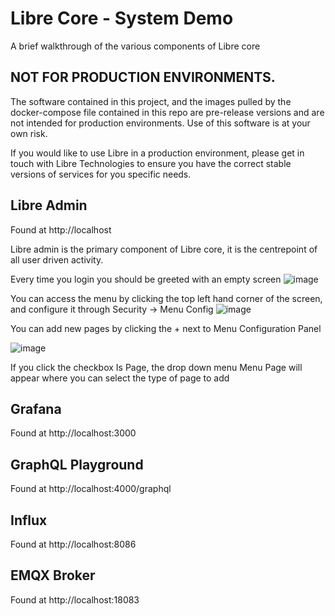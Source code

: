 # Libre Core - System Demo
A brief walkthrough of the various components of Libre core

## NOT FOR PRODUCTION ENVIRONMENTS. 
The software contained in this project, and the images pulled by the docker-compose file contained in this repo are pre-release versions and are not intended for production environments. Use of this software is at your own risk.

If you would like to use Libre in a production environment, please get in touch with Libre Technologies to ensure you have the correct stable versions of services for you specific needs.

## Libre Admin
Found at http://localhost

Libre admin is the primary component of Libre core, it is the centrepoint of all user driven activity.

Every time you login you should be greeted with an empty screen
![image](https://user-images.githubusercontent.com/54924665/134123473-e5596b30-4844-493f-850a-39c4b5c5ccab.png)

You can access the menu by clicking the top left hand corner of the screen, and configure it through Security -> Menu Config
![image](https://user-images.githubusercontent.com/54924665/134130952-0ec4c3a9-2236-4d78-803c-c775123f2412.png)

You can add new pages by clicking the + next to Menu Configuration Panel

![image](https://user-images.githubusercontent.com/54924665/134133992-72934de6-6796-4e15-a59a-6077897d6d4d.png)

If you click the checkbox Is Page, the drop down menu Menu Page will appear where you can select the type of page to add

## Grafana
Found at http://localhost:3000

## GraphQL Playground
Found at http://localhost:4000/graphql

## Influx
Found at http://localhost:8086

## EMQX Broker
Found at http://localhost:18083
